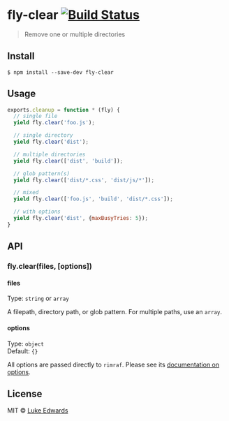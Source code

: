 # fly-clear [![Build Status](https://travis-ci.org/flyjs/fly-clear.svg?branch=master)](https://travis-ci.org/flyjs/fly-clear)

> Remove one or multiple directories


## Install

```
$ npm install --save-dev fly-clear
```


## Usage

```js
exports.cleanup = function * (fly) {
  // single file
  yield fly.clear('foo.js');

  // single directory
  yield fly.clear('dist');

  // multiple directories
  yield fly.clear(['dist', 'build']);

  // glob pattern(s)
  yield fly.clear(['dist/*.css', 'dist/js/*']);

  // mixed
  yield fly.clear(['foo.js', 'build', 'dist/*.css']);

  // with options
  yield fly.clear('dist', {maxBusyTries: 5});
}
```


## API

### fly.clear(files, [options])

#### files

Type: `string` or `array`

A filepath, directory path, or glob pattern. For multiple paths, use an `array`.


#### options

Type: `object`<br>
Default: `{}`

All options are passed directly to `rimraf`. Please see its [documentation on options](https://github.com/isaacs/rimraf#options).


## License

MIT © [Luke Edwards](http://flyjs.io)
